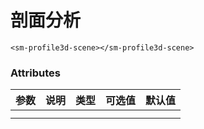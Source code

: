 

# 剖面分析



<sm-iframe src="http://support.supermap.com.cn:8090/webglTest/examples/component/examples/vue_profile3D.html"></sm-iframe>

```vue
<sm-profile3d-scene></sm-profile3d-scene>
```

### Attributes

| 参数 | 说明 | 类型 | 可选值 | 默认值 |
| :--- | :--- | :--- | :----- | :----- |
|      |      |      |        |        |
|      |      |      |        |        |


